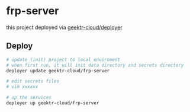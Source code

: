 # frp-server

this project deployed via [geektr-cloud/deployer](https://github.com/geektr-cloud/deployer)

## Deploy

```bash
# update (init) project to local enviroment
# when first run, it will init data directory and secrets directory
deployer update geektr-cloud/frp-server

# edit secrets files
# vim xxxxxx

# up the services
deployer up geektr-cloud/frp-server
```
